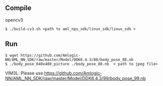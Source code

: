 ## Compile

opencv3

```shell
$ ./build-cv3.sh <path to aml_npu_sdk/linux_sdk/linux_sdk >
```

## Run

```shell
$ wget https://github.com/Amlogic-NN/AML_NN_SDK/raw/master/Model/DDK6.4.3/88/body_pose_88.nb
$ ./body_pose_640x480_picture ./body_pose_88.nb  < path to jpeg file>
```

VIM3L: Please use  https://github.com/Amlogic-NN/AML_NN_SDK/raw/master/Model/DDK6.4.3/99/body_pose_99.nb
